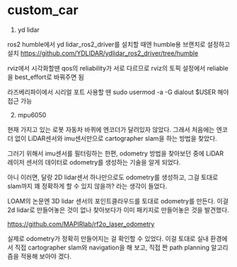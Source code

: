 # custom_car

1. yd lidar

ros2 humble에서 yd lidar_ros2_driver를 설치할 때엔 humble용 브랜치로 설정하고 설치
https://github.com/YDLIDAR/ydlidar_ros2_driver/tree/humble

rviz에서 시각화할땐 qos의 reliability가 서로 다르므로 rviz의 토픽 설정에서 reliable을 best_effort로 바꿔주면 됨



라즈베리파이에서 시리얼 포트 사용할 땐 sudo usermod -a -G dialout $USER 해야 접근 가능


2. mpu6050

현재 가지고 있는 로봇 자동차 바퀴에 엔코더가 달려있자 않았다.
그래서 처음에는 엔코더 없이 LiDAR센서와 imu센서만으로 cartographer slam을 하는 방법을 찾았다.

그러기 위해서 imu센서를 필터링하는 한편, odometry 방법을 찾아보던 중에 LiDAR 레이저 센서의 데이터로 odometry를 생성하는 기술을 알게 되었다.

아니 이러면, 달랑 2D lidar센서 하나만으로도 odometry를 생성하고, 그걸 토대로 slam까지 꽤 정확하게 할 수 있지 않을까? 라는 생각이 들었다.

LOAM의 논문엔 3D lidar 센서의 포인트클라우드를 토대로 odometry를 만든다. 이걸 2d lidar로 만들어놓은 것이 없나 찾아보다가 이미 패키지로 만들어놓은 것을 발견했다.

https://github.com/MAPIRlab/rf2o_laser_odometry

실제로 odometry가 정확히 만들어지는 걸 확인할 수 있었다. 이걸 토대로 실내 환경에서 직접 cartographer slam와 navigation을 해 보고, 직접 짠 path planning 알고리즘을 적용해 보아야 겠다.
